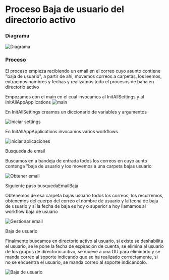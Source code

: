 # Proceso Baja de usuario del directorio activo

### Diagrama

![Diagrama](https://github.com/ignapatri/Uipath-Baja_de_Usuario/blob/master/imagenes/Diagrama.PNG)

### Proceso
El proceso empieza recibiendo un email en el correo cuyo asunto contiene "baja de usuario", a partir de ahi, movemos correos a carpetas, los leemos, extraemos nombres y fechas
y realizamos todo el procesos de baha en directorio activo

Empezamos con el main en el cual invocamos al InitAllSettings y al InitAllAppApplications
![main](https://github.com/ignapatri/Uipath-Baja_de_Usuario/blob/master/imagenes/Main.jpg)

En InitAllSettings creamos un diccionario de variables y argumentos

![Iniciar settings](https://github.com/ignapatri/Uipath-Baja_de_Usuario/blob/master/imagenes/InitiAllSettings.jpg)

En InitAllAppApplications invocamos varios workflows

![iniciar aplicaciones](https://github.com/ignapatri/Uipath-Baja_de_Usuario/blob/master/imagenes/InitAllAppApplications.jpg)

Busqueda de email

Buscamos en a bandeja de entrada todos los correos en cuyo aunto contenga "baja de usuario y los movemos a una carpeta bajas usuario

![Obtener email](https://github.com/ignapatri/Uipath-Baja_de_Usuario/blob/master/imagenes/getEmail.jpg)

Siguiente paso busquedaEmailBaja

Obtenemos de esa carpeta bajas usuario todos los correos, los recorremos, obtenemos del cuerpo del correo el nombre de usuario y la fecha de baja de usuario
y si la fecha de baja es hoy o superior a hoy llamamos al workflow baja de usuario

![Gestionar email](https://github.com/ignapatri/Uipath-Baja_de_Usuario/blob/master/imagenes/getEmailBaja.jpg)

Baja de usuario

Finalmente buscamos en directorio activo al usuario, si existe se deshabilita el usuario, se le pone la fecha de expiración de cuenta, se elimina al usuario 
de los grupos de directorio activo, se mueve a una OU para eliminarlo y se manda correo al soporte indicando que se ha realizado correctamente,
si no se encuentra el usuario, se manda correo al soporte indicándolo.

![Baja de usuario](https://github.com/ignapatri/Uipath-Baja_de_Usuario/blob/master/imagenes/Busqueda_usuario.jpg)











